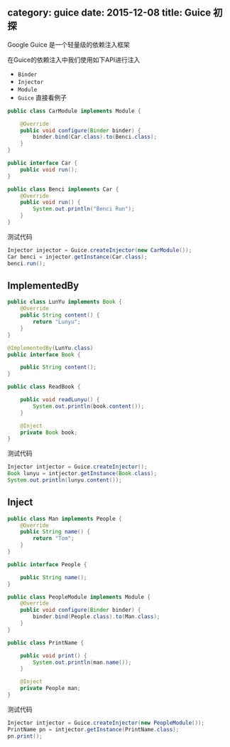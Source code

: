 category: guice
date: 2015-12-08
title: Guice 初探
---
Google Guice 是一个轻量级的依赖注入框架

在Guice的依赖注入中我们使用如下API进行注入
* `Binder`
* `Injector`
* `Module`
* `Guice`
直接看例子
```java
public class CarModule implements Module {

	@Override
	public void configure(Binder binder) {
		binder.bind(Car.class).to(Benci.class);
	}
}

public interface Car {
	public void run();
}

public class Benci implements Car {
	@Override
	public void run() {
		System.out.println("Benci Run");
	}
}
```
测试代码
```java
Injector injector = Guice.createInjector(new CarModule());
Car benci = injector.getInstance(Car.class);
benci.run();
```

## ImplementedBy
```java
public class LunYu implements Book {
	@Override
	public String content() {
		return "Lunyu";
	}
}

@ImplementedBy(LunYu.class)
public interface Book {

	public String content();
}

public class ReadBook {

	public void readLunyu() {
		System.out.println(book.content());
	}

	@Inject
	private Book book;
}
```
测试代码
```java
Injector intjector = Guice.createInjector();
Book lunyu = intjector.getInstance(Book.class);
System.out.println(lunyu.content());
```

## Inject
```java
public class Man implements People {
	@Override
	public String name() {
		return "Tom";
	}
}

public interface People {

	public String name();
}

public class PeopleModule implements Module {
	@Override
	public void configure(Binder binder) {
		binder.bind(People.class).to(Man.class);
	}
}

public class PrintName {

	public void print() {
		System.out.println(man.name());
	}

	@Inject
	private People man;
}
```
测试代码
```java
Injector intjector = Guice.createInjector(new PeopleModule());
PrintName pn = intjector.getInstance(PrintName.class);
pn.print();
```

